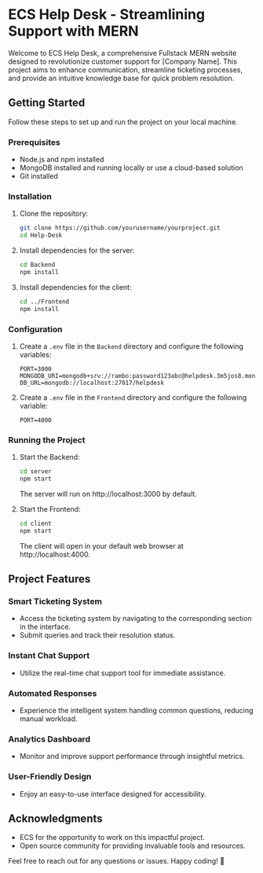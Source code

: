 # ECS Help Desk - Streamlining Support with MERN

Welcome to ECS Help Desk, a comprehensive Fullstack MERN website designed to revolutionize customer support for [Company Name]. This project aims to enhance communication, streamline ticketing processes, and provide an intuitive knowledge base for quick problem resolution.

## Getting Started

Follow these steps to set up and run the project on your local machine.

### Prerequisites

- Node.js and npm installed
- MongoDB installed and running locally or use a cloud-based solution
- Git installed

### Installation

1. Clone the repository:

   ```bash
   git clone https://github.com/yourusername/yourproject.git
   cd Help-Desk
   ```

2. Install dependencies for the server:

   ```bash
   cd Backend
   npm install
   ```

3. Install dependencies for the client:

   ```bash
   cd ../Frontend
   npm install
   ```

### Configuration

1. Create a `.env` file in the `Backend` directory and configure the following variables:

   ```env
   PORT=3000
   MONGODB_URI=mongodb+srv://rambo:password123abc@helpdesk.3m5jos8.mongodb.net/
   DB_URL=mongodb://localhost:27017/helpdesk
   ```
2. Create a `.env` file in the `Frontend` directory and configure the following variable:

   ```env
   PORT=4000
   ```

### Running the Project

1. Start the Backend:

   ```bash
   cd server
   npm start
   ```

   The server will run on http://localhost:3000 by default.

2. Start the Frontend:

   ```bash
   cd client
   npm start
   ```

   The client will open in your default web browser at http://localhost:4000.

## Project Features

### Smart Ticketing System

- Access the ticketing system by navigating to the corresponding section in the interface.
- Submit queries and track their resolution status.

### Instant Chat Support

- Utilize the real-time chat support tool for immediate assistance.

### Automated Responses

- Experience the intelligent system handling common questions, reducing manual workload.

### Analytics Dashboard

- Monitor and improve support performance through insightful metrics.

### User-Friendly Design

- Enjoy an easy-to-use interface designed for accessibility.


## Acknowledgments

- ECS for the opportunity to work on this impactful project.
- Open source community for providing invaluable tools and resources.

Feel free to reach out for any questions or issues. Happy coding! 🚀
